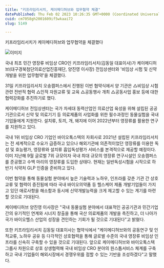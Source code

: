 ```yaml
---
title: "키프라임리서치, 케이메디허브와 업무협약 체결"
datePublished: Thu Feb 02 2023 10:26:35 GMT+0000 (Coordinated Universal Time)
cuid: cm7058gh2001609if5wkaai72
slug: 5149

---
```



키프라임리서치가 케이메디허브와 업무협약을 체결했다

![이미지](https://cdn.hashnode.com/res/hashnode/image/upload/v1739257877590/8da8c988-2a04-405d-b81c-fe9821df973a.jpeg)

국내 최초 민간 영장류 비임상 CRO인 키프라임리서치(김동일 대표이사)가 케이메디허브(대구경북첨단의료산업진흥재단, 양진영 이사장) 전임상센터와 '비임상 시험 및 신약개발을 위한 업무협약'을 체결했다.

31일 키프라임리서치 오송캠퍼스에서 진행된 이번 협약식에서 양 기관은 △비임상 시험 관련 전반적 협력 △인적 자원교류 및 교육 △공동행사 개최 △공동사업 홍보 등에 대한 협력강화를 추진하기로 했다.

케이메디허브 전임상센터는 국가 차세대 동력산업인 의료산업 육성을 위해 설립된 공공기관으로서 신약 및 의료기기 등 의료제품의 사업화를 위한 필수과정인 동물실험을 국내기업들에게 지원한다. 설치류, 토끼, 개, 돼지에 이어 2022년부터 영장류를 활용한 연구를 지원하고 있다.

국내 1위 비임상 CRO 기업인 바이오톡스텍의 자회사로 2021년 설립된 키프라임리서치는 전 세계적으로 수요가 급증하고 있으나 해외기관에 의존적이었던 영장류를 이용한 독성 및 효능평가, 영장류와 설치류 흡입독성평가 서비스를 본격적으로 제공할 예정이다. 이미 지난해 9월 글로벌 7위 규모이자 국내 최대 규모의 영장류 연구시설인 오송캠퍼스를 준공했고 수백 마리의 영장류를 도입한 상태다. 현재는 일반독성시험을 시작으로 하반기 식약처 GLP 인증을 준비하고 있다.

이번 협약을 통해 동물실험 분야에서 높은 기술력과 노하우, 인프라를 갖춘 기관 간 상호 교류 및 협력이 증진됨에 따라 국내 바이오의약품 등 헬스케어 제품 개발기업들이 가지고 있던 애로사항을 해소함과 동시에 신약개발능력을 크게 제고할 수 있는 계기를 마련할 것으로 기대된다.

케이메디허브 양진영 이사장은 "국내 동물실험 분야에서 대표적인 공공기관과 민간기업 간의 유기적인 연계와 시너지 창출을 통해 국산 의료제품의 개발을 촉진하고, 더 나아가 국가 바이오헬스 산업의 성장을 견인하는 기회가 될 것으로 기대된다"고 밝혔다.

또한 키프라임리서치 김동일 대표이사는 협약식에서 "케이메디허브와의 공동연구 및 인적교류, 노하우 공유 등 다각적인 상호협력을 통해 글로벌 수준의 국내 영장류 비임상 인프라를 신속히 구축할 수 있을 것으로 기대된다. 앞으로 케이메디허브와 바이오톡스텍 그룹사 차원으로 상호 상생협력해 국내 비임상 CRO 분야의 원스톱서비스 체계를 구축하고 국내 기업들이 해외시장에서 경쟁우위를 점할 수 있는 기반을 조성하겠다"고 말했다.